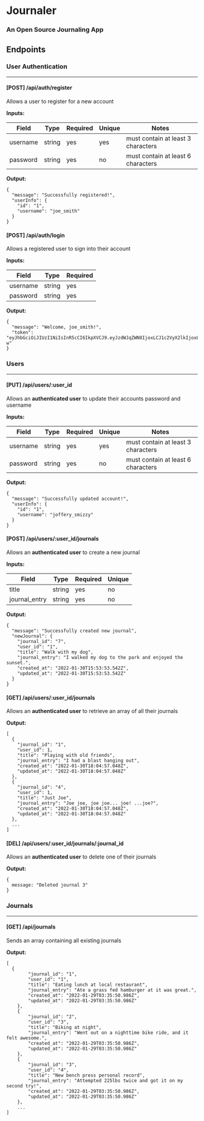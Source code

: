 # Journaler

### An Open Source Journaling App

## Endpoints

### User Authentication

---

#### [POST] /api/auth/register

Allows a user to register for a new account

**Inputs:**

| Field    | Type   | Required | Unique | Notes                              |
| -------- | ------ | -------- | ------ | ---------------------------------- |
| username | string | yes      | yes    | must contain at least 3 characters |
| password | string | yes      | no     | must contain at least 6 characters |

**Output:**

```
{
  "message": "Successfully registered!",
  "userInfo": {
    "id": "1",
    "username": "joe_smith"
  }
}
```

#### [POST] /api/auth/login

Allows a registered user to sign into their account

**Inputs:**

| Field    | Type   | Required |
| -------- | ------ | -------- |
| username | string | yes      |
| password | string | yes      |

**Output:**

```
{
  "message": "Welcome, joe_smith!",
  "token": "eyJhbGciOiJIUzI1NiIsInR5cCI6IkpXVCJ9.eyJzdWJqZWN0IjoxLCJ1c2VyX2lkIjoxLCJ1c2VybmFtZSI6ImpvZV9zbWl0aCIsImlhdCI6MTY0Mjk5NDI4MCwiZXhwIjoxNjQzMDgwNjgwfQ.1Aa5tZfOsHxy0rMGg5rqP3pVPEr6ufCHuDWtwTKSF-w"
}
```

### Users

---

#### [PUT] /api/users/:user_id

Allows an **authenticated user** to update their accounts password and username

**Inputs:**

| Field    | Type   | Required | Unique | Notes                              |
| -------- | ------ | -------- | ------ | ---------------------------------- |
| username | string | yes      | yes    | must contain at least 3 characters |
| password | string | yes      | no     | must contain at least 6 characters |

**Output:**

```
{
  "message": "Successfully updated account!",
  "userInfo": {
    "id": "1",
    "username": "joffery_smizzy"
  }
}
```

#### [POST] /api/users/:user_id/journals

Allows an **authenticated user** to create a new journal

**Inputs:**

| Field         | Type   | Required | Unique |
| ------------- | ------ | -------- | ------ |
| title         | string | yes      | no     |
| journal_entry | string | yes      | no     |

**Output:**

```
{
  "message": "Successfully created new journal",
  "newJournal": {
    "journal_id": "7",
    "user_id": "1",
    "title": "Walk with my dog",
    "journal_entry": "I walked my dog to the park and enjoyed the sunset.",
    "created_at": "2022-01-30T15:53:53.542Z",
    "updated_at": "2022-01-30T15:53:53.542Z"
  }
}
```

#### [GET] /api/users/:user_id/journals

Allows an **authenticated user** to retrieve an array of all their journals

**Output:**

```
[
  {
    "journal_id": "1",
    "user_id": 1,
    "title": "Playing with old friends",
    "journal_entry": "I had a blast hanging out",
    "created_at": "2022-01-30T18:04:57.048Z",
    "updated_at": "2022-01-30T18:04:57.048Z"
  },
  {
    "journal_id": "4",
    "user_id": 1,
    "title": "Just Joe",
    "journal_entry": "Joe joe, joe joe... joe! ...joe?",
    "created_at": "2022-01-30T18:04:57.048Z",
    "updated_at": "2022-01-30T18:04:57.048Z"
  },
  ...
]
```

#### [DEL] /api/users/:user_id/journals/:journal_id

Allows an **authenticated user** to delete one of their journals

**Output:**

```
{
  message: "Deleted journal 3"
}
```

### Journals

---

#### [GET] /api/journals

Sends an array containing all existing journals

**Output:**

```
[
  {
        "journal_id": "1",
        "user_id": "1",
        "title": "Eating lunch at local restaurant",
        "journal_entry": "Ate a grass fed hamburger at it was great.",
        "created_at": "2022-01-29T03:35:50.986Z",
        "updated_at": "2022-01-29T03:35:50.986Z"
    },
    {
        "journal_id": "2",
        "user_id": "3",
        "title": "Biking at night",
        "journal_entry": "Went out on a nighttime bike ride, and it felt awesome.",
        "created_at": "2022-01-29T03:35:50.986Z",
        "updated_at": "2022-01-29T03:35:50.986Z"
    },
    {
        "journal_id": "3",
        "user_id": "4",
        "title": "New bench press personal record",
        "journal_entry": "Attempted 225lbs twice and got it on my second try!",
        "created_at": "2022-01-29T03:35:50.986Z",
        "updated_at": "2022-01-29T03:35:50.986Z"
    },
    ...
]
```
